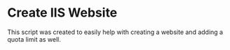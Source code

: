 Create IIS Website
==================

This script was created to easily help with creating a website and adding a quota limit as well.